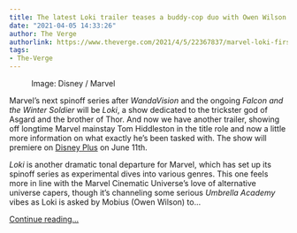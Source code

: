 ```yaml
---
title: The latest Loki trailer teases a buddy-cop duo with Owen Wilson across time
date: "2021-04-05 14:33:26"
author: The Verge
authorlink: https://www.theverge.com/2021/4/5/22367837/marvel-loki-first-trailer-disney-plus-premiere
tags:
- The-Verge
---
```

<figure>
      <img alt="" src="https://cdn.vox-cdn.com/thumbor/SfF7-b7ad7W0fER5ZneD_wXGJas=/467x0:2081x1076/1310x873/cdn.vox-cdn.com/uploads/chorus_image/image/69077304/Screen_Shot_2021_04_05_at_9.57.48_AM.0.png" />
        <figcaption>Image: Disney / Marvel</figcaption>
    </figure>

  <p id="kdJpqI">Marvel’s next spinoff series after <em>WandaVision</em> and the ongoing <em>Falcon and the Winter Soldier</em> will be <em>Loki</em>, a show dedicated to the trickster god of Asgard and the brother of Thor. And now we have another trailer, showing off longtime Marvel mainstay Tom Hiddleston in the title role and now a little more information on what exactly he’s been tasked with. The show will premiere on <a href="https://disneyplus.bn5x.net/c/482924/1018587/9358?subId1=VergeLokiTrailer040521&amp;u=https%3A%2F%2Fwww.disneyplus.com%2Fwelcome" rel="sponsored nofollow noopener" target="_blank">Disney Plus</a> on June 11th. </p>
<p id="hrvkrb"><em>Loki</em> is another dramatic tonal departure for Marvel, which has set up its spinoff series as experimental dives into various genres. This one feels more in line with the Marvel Cinematic Universe’s love of alternative universe capers, though it’s channeling some serious <em>Umbrella Academy</em> vibes as Loki is asked by Mobius (Owen Wilson) to...</p>
  <p>
    <a href="https://www.theverge.com/2021/4/5/22367837/marvel-loki-first-trailer-disney-plus-premiere">Continue reading&hellip;</a>
  </p>